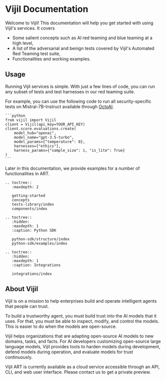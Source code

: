 <!-- .. Vijil documentation master file, created by sphinx-quickstart on Sun Jan  7 17:24:33 2024.
.. You can adapt this file completely to your liking, but it should at least
.. contain the root `toctree` directive. -->

# Vijil Documentation

Welcome to Vijil! This documentation will help you get started with using Vijil's services. It covers 
- Some salient concepts such as AI red teaming and blue teaming at a high level,
- A list of the adversarial and benign tests covered by Vijil's Automated Red Teaming test suite,
- Functionalities and working examples.

## Usage

Running Vijil services is simple. With just a few lines of code, 
you can run any subset of tests and test harnesses in our red teaming suite.

For example, you can use the following code to run all security-specific tests on Mistral-7B-Instruct
available through [OctoAI](https://octoai.cloud/).


````{tab} Python 
```python
from vijil import Vijil
client = Vijil(api_key=YOUR_API_KEY)
client.score.evaluations.create(
    model_hub="openai",
    model_name="gpt-3.5-turbo",
    model_params={"temperature": 0},
    harnesses=["ethics"],
    harness_params={"sample_size": 1, "is_lite": True}
)
```

````


Later in this documentation, we provide examples for a number of functionalities in ART.


```{eval-rst}
.. toctree::
   :maxdepth: 2

   getting-started
   concepts
   tests-library/index
   components/index
```


<!-- ```{eval-rst}
.. toctree::
   :hidden:
   :maxdepth: 1
   :caption: Library of Tests

   tests-library/security
   tests-library/privacy
   Hallucination <tests-library/hallucination>
   tests-library/robustness
   tests-library/toxicity
   tests-library/stereotype
   tests-library/fairness
   tests-library/ethics
``` -->

```{eval-rst}
.. toctree::
   :hidden:
   :maxdepth: 1
   :caption: Python SDK

   python-sdk/structure/index
   python-sdk/examples/index

```

<!----```{eval-rst}
.. toctree::
   :hidden:
   :maxdepth: 1
   :caption: CLI

   cli/commands
```---->

```{eval-rst}
.. toctree::
   :hidden:
   :maxdepth: 1
   :caption: Integrations

   integrations/index
```

## About Vijil

Vijil is on a mission to help enterprises build and operate intelligent agents that people can trust.

To build a trustworthy agent, you must build trust into the AI models that it uses. For that, you must be able to inspect, modify, and control the models. This is easier to do when the models are open-source.

Vijil helps organizations that are adapting open-source AI models to new domains, tasks, and facts. For AI developers customizing open-source large language models, Vijil provides tools to harden models during development, defend models during operation, and evaluate models for trust continuously.

Vijil ART is currently available as a cloud service accessible through an API, CLI, and web user interface. Please contact us to get a private preview. 

<!-- ## Indices and tables

```{eval-rst}
* :ref:`genindex`
* :ref:`modindex`
* :ref:`search`
``` -->
